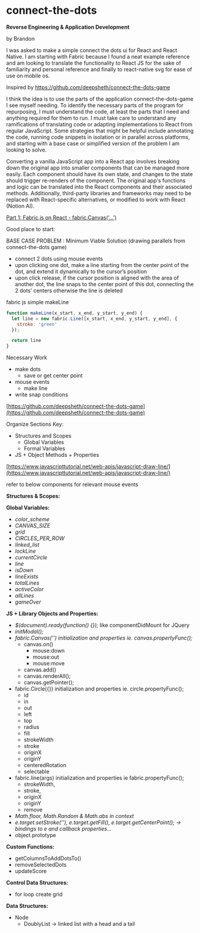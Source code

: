 # connect-the-dots

**Reverse Engineering & Application Development**

by Brandon

I was asked to make a simple connect the dots ui for React and React Native. I am starting with Fabric because I found a neat example reference and am looking to translate the functionality to React JS for the sake of familiarity and personal reference and finally to react-native svg for ease of use on mobile os.

Inspired by https://github.com/deepsheth/connect-the-dots-game

I think the idea is to use the parts of the application connect-the-dots-game I see myself needing. To identify the necessary parts of the program for repurposing, I must understand the code, at least the parts that I need and anything required for them to run. I must take care to understand any ramifications of translating code or adapting implementations to React from regular JavaScript. Some strategies that might be helpful include annotating the code, running code snippets in isolation or in parallel across platforms, and starting with a base case or simplified version of the problem I am looking to solve.

Converting a vanilla JavaScript app into a React app involves breaking down the original app into smaller components that can be managed more easily. Each component should have its own state, and changes to the state should trigger re-renders of the component. The original app's functions and logic can be translated into the React components and their associated methods. Additionally, third-party libraries and frameworks may need to be replaced with React-specific alternatives, or modified to work with React (Notion AI).

[Part 1: Fabric.js on React - fabric.Canvas(‘…’)](https://aprilescobar.medium.com/part-1-fabric-js-on-react-fabric-canvas-e4094e4d0304)

Good place to start:

BASE CASE PROBLEM : Minimum Viable Solution (drawing parallels from connect-the-dots game)

- connect 2 dots using mouse events
- upon clicking one dot, make a line starting from the center point of the dot, and extend it dynamically to the cursor’s position
- upon click release, if the cursor position is aligned with the area of another dot, the line snaps to the center point of this dot, connecting the 2 dots’ centers otherwise the line is deleted

fabric js simple makeLine

```jsx
function makeLine(x_start, x_end, y_start, y_end) {
  let line = new fabric.Line([x_start, x_end, y_start, y_end], {
    stroke: 'green'
  });

  return line
}
```

Necessary Work

- make dots
    - save or get center point
- mouse events
    - make line
- write snap conditions

[https://github.com/deepsheth/connect-the-dots-game](https://github.com/deepsheth/connect-the-dots-game)

Organize Sections Key:

- Structures and Scopes
    - Global Variables
    - Formal Variables
- JS + Object Methods + Properties

[https://www.javascripttutorial.net/web-apis/javascript-draw-line/](https://www.javascripttutorial.net/web-apis/javascript-draw-line/)

refer to below components for relevant mouse events

**Structures & Scopes:**

**Global Variables:**

- *color_scheme*
- *CANVAS_SIZE*
- *grid*
- *CIRCLES_PER_ROW*
- *linked_list*
- *lockLine*
- *currentCircle*
- *line*
- *isDown*
- *lineExists*
- *totalLines*
- *activeColor*
- *allLines*
- *gameOver*

**JS + Library Objects and Properties:**

- *$(document).ready(function() {});* like componentDidMount for JQuery
- *initModal();*
- *fabric.Canvas(’’) initialization and properties ie. canvas.propertyFunc();*
    - canvas.on()
        - mouse:down
        - mouse:out
        - mouse:move
    - canvas.add()
    - canvas.renderAll();
    - canvas.getPointer();
- fabric.Circle({}) initialization and properties ie. circle.propertyFunc();
    - id
    - in
    - out
    - left
    - top
    - radius
    - fill
    - strokeWidth
    - stroke
    - originX
    - originY
    - centeredRotation
    - selectable
- fabric.line(args) initialization and properties ie fabric.propertyFunc();
    - strokeWidth,
    - stroke,
    - originX
    - originY
    - remove
- *Math.floor, Math.Random & Math.abs in context*
- *e.target.setStroke(’’), e.target.getFill(), e.target.getCenterPoint(); → bindings to e and callback properties…*
- object.prototype

**Custom Functions:**

- getColumnsToAddDotsTo()
- removeSelectedDots
- updateScore

**********Control Data Structures:**********

- for loop create grid

********************************Data Structures:********************************

- Node
    - DoublyList → linked list with a head and a tail
